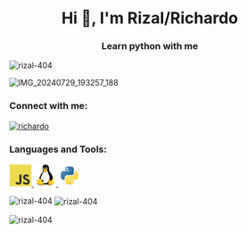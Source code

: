 <h1 align="center">Hi 👋, I'm Rizal/Richardo</h1>
<h3 align="center">Learn python with me</h3>

<p align="left"> <img src="https://komarev.com/ghpvc/?username=rizal-404&label=Profile%20views&color=0e75b6&style=flat" alt="rizal-404" /> </p>


![IMG_20240729_193257_188](https://github.com/user-attachments/assets/b9dd89a1-5224-4cac-9eaf-41f2566861ea)

<h3 align="left">Connect with me:</h3>
<p align="left">
<a href="https://fb.com/100000361707778" target="blank"><img align="center" src="https://raw.githubusercontent.com/rahuldkjain/github-profile-readme-generator/master/src/images/icons/Social/facebook.svg" alt="richardo" height="30" width="40" /></a>
</p>

<h3 align="left">Languages and Tools:</h3>
<p align="left"> <a href="https://developer.mozilla.org/en-US/docs/Web/JavaScript" target="_blank" rel="noreferrer"> <img src="https://raw.githubusercontent.com/devicons/devicon/master/icons/javascript/javascript-original.svg" alt="javascript" width="40" height="40"/> </a> <a href="https://www.linux.org/" target="_blank" rel="noreferrer"> <img src="https://raw.githubusercontent.com/devicons/devicon/master/icons/linux/linux-original.svg" alt="linux" width="40" height="40"/> </a> <a href="https://www.python.org" target="_blank" rel="noreferrer"> <img src="https://raw.githubusercontent.com/devicons/devicon/master/icons/python/python-original.svg" alt="python" width="40" height="40"/> </a> </p>

<p><img align="left" src="https://github-readme-stats.vercel.app/api/top-langs?username=rizal-404&show_icons=true&locale=en&layout=compact" alt="rizal-404" /></p>

<p>&nbsp;<img align="center" src="https://github-readme-stats.vercel.app/api?username=rizal-404&show_icons=true&locale=en" alt="rizal-404" /></p>

<p><img align="center" src="https://github-readme-streak-stats.herokuapp.com/?user=rizal-404&" alt="rizal-404" /></p>

